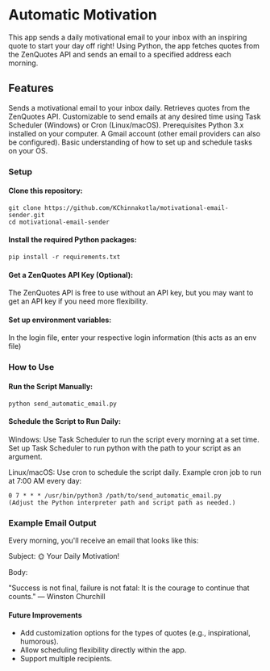 # Automatic Motivation
This app sends a daily motivational email to your inbox with an inspiring quote to start your day off right! Using Python, the app fetches quotes from the ZenQuotes API and sends an email to a specified address each morning.

## Features
Sends a motivational email to your inbox daily.
Retrieves quotes from the ZenQuotes API.
Customizable to send emails at any desired time using Task Scheduler (Windows) or Cron (Linux/macOS).
Prerequisites
Python 3.x installed on your computer.
A Gmail account (other email providers can also be configured).
Basic understanding of how to set up and schedule tasks on your OS.

### Setup
#### Clone this repository:
```
git clone https://github.com/KChinnakotla/motivational-email-sender.git
cd motivational-email-sender
```

#### Install the required Python packages:
```
pip install -r requirements.txt
```

#### Get a ZenQuotes API Key (Optional):

The ZenQuotes API is free to use without an API key, but you may want to get an API key if you need more flexibility.

#### Set up environment variables:

In the login file, enter your respective login information (this acts as an env file)

### How to Use
#### Run the Script Manually:
```
python send_automatic_email.py
```

#### Schedule the Script to Run Daily:

Windows: Use Task Scheduler to run the script every morning at a set time. Set up Task Scheduler to run python with the path to your script as an argument.

Linux/macOS: Use cron to schedule the script daily. Example cron job to run at 7:00 AM every day:
```
0 7 * * * /usr/bin/python3 /path/to/send_automatic_email.py
(Adjust the Python interpreter path and script path as needed.)
```
### Example Email Output
Every morning, you'll receive an email that looks like this:

Subject: 🌞 Your Daily Motivation!

Body:

"Success is not final, failure is not fatal: It is the courage to continue that counts."
— Winston Churchill

#### Future Improvements
- Add customization options for the types of quotes (e.g., inspirational, humorous).
- Allow scheduling flexibility directly within the app.
- Support multiple recipients.
